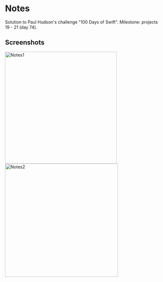 # Notes
Solution to Paul Hudson's challenge "100 Days of Swift". Milestone: projects 19 - 21 (day 74). 
## Screenshots
<img width="367" alt="Notes1" src="https://user-images.githubusercontent.com/97385918/210266579-d70a1218-9724-4ea3-bfd0-807e4ec16799.png"> <img width="371" alt="Notes2" src="https://user-images.githubusercontent.com/97385918/210266588-13b01d05-2e06-44f6-9e4f-e3eda9994f73.png">
